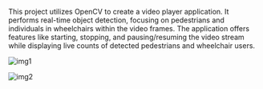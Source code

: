This project utilizes OpenCV to create a video player application. It performs real-time object detection, focusing on pedestrians and individuals in wheelchairs within the video frames. The application offers features like starting, stopping, and pausing/resuming the video stream while displaying live counts of detected pedestrians and wheelchair users.
<br>

![img1](https://i.imgur.com/C8liBAC_d.jpg?maxwidth=520&shape=thumb&fidelity=high)

![img2](https://i.imgur.com/ak7mXBC_d.jpg?maxwidth=520&shape=thumb&fidelity=high)
